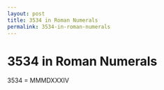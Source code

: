 ```yaml
---
layout: post
title: 3534 in Roman Numerals
permalink: 3534-in-roman-numerals
---
```


# 3534 in Roman Numerals

3534 = MMMDXXXIV
